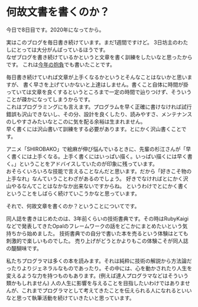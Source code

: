 # 何故文書を書くのか？

今日で8日目です。2020年になってから。

実はこのブログを毎日書き続けています。まだ1週間ですけど。
3日坊主のわたしにとっては大分がんばっているほうです。  
なぜブログを書き続けているかというと文章を書く訓練をしたいなと思ったからです。
これは[今年の抱負](https://blog.youchan.org/2020-01-01/%E4%BB%8A%E5%B9%B4%E3%81%AE%E6%8A%B1%E8%B2%A0)でも書いたことです。

毎日書き続けていれば文章が上手くなるかというとそんなことはないかと思いますが、
書く早さを上げていかないと上達はしません。書くこと自体に時間が掛っていては文章を良くするというところまで一定の時間で辿りつけず、そういうことが疎かになってしまうからです。  
これはプログラミングにも言えます。プログラムを早く正確に書けなければ試行錯誤も沢山できないし、その分、設計を良くしたり、読みやすさ、メンテナンスのしやすさみたいなとこのに気を配る余裕は生まれません。  
早く書くには沢山書いて訓練をする必要があります。とにかく沢山書くことです。

アニメ「SHIROBAKO」で絵麻が伸び悩んでいるときに、先輩の杉江さんが「早く書くには上手くなる。上手く書くにはいっぱい描く。いっぱい描くには早く書く。」ということをアドバイスしていたのが印象に残っています。  
おそらくいろいろな技能で言えることなんだと思います。だから「好きこそ物の上手なれ」なんていうことわざがあるのでしょう。
好きでなければとにかく沢山やるなんてことはなかなか出来ないですからね。
というわけでとにかく書くということをしばらく続けていこうかなと思っています。

それで、何故文章を書くのか？ということについてです。

同人誌を書きはじめたのは、3年前くらいの技術書典です。その時はRubyKaigiなどで発表してきたOpalのフレームワークの話をどこかにまとめたいという気持ちから始めました。
技術書典での自分で書いた本を売るという体験はとても刺激的で楽しいものでした。
売り上げがどうとかよりもこの体験こそが同人誌の醍醐味です。

私たちプログラマは多くの本を読みます。それは純粋に技術の解説から方法論だったりよりジェネラルなものであったり。その中には、心を動かされたり人生を変えるような力を持つものもあります。(例えば達人プログラマなどはそういう類かもしれません)
人の人生に影響を与えることを目指したいわけではありませんが、これまでプログラマとして考えてきたことを伝えられる人になれるといいなと思って執筆活動を続けていきたいと思っています。

